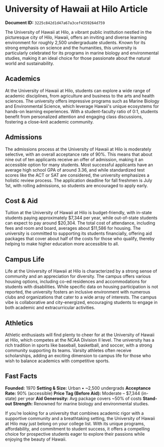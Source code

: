 # University of Hawaii at Hilo Article

**Document ID:** `3225c842d1d47a67a3cef4359264d759`

The University of Hawaii at Hilo, a vibrant public institution nestled in the picturesque city of Hilo, Hawaii, offers an inviting and diverse learning environment for roughly 2,500 undergraduate students. Known for its strong emphasis on science and the humanities, this university is particularly celebrated for its programs in marine biology and environmental studies, making it an ideal choice for those passionate about the natural world and sustainability.

## Academics
At the University of Hawaii at Hilo, students can explore a wide range of academic disciplines, from agriculture and business to the arts and health sciences. The university offers impressive programs such as Marine Biology and Environmental Science, which leverage Hawaii's unique ecosystems for hands-on learning experiences. With a student-faculty ratio of 0:1, students benefit from personalized attention and engaging class discussions, fostering a close-knit academic community.

## Admissions
The admissions process at the University of Hawaii at Hilo is moderately selective, with an overall acceptance rate of 90%. This means that about nine out of ten applicants receive an offer of admission, making it an accessible option for many students. Most successful applicants have an average high school GPA of around 3.36, and while standardized test scores like the ACT or SAT are considered, the university emphasizes a holistic review process. The application deadline for fall freshmen is July 1st, with rolling admissions, so students are encouraged to apply early.

## Cost & Aid
Tuition at the University of Hawaii at Hilo is budget-friendly, with in-state students paying approximately $7,344 per year, while out-of-state students can expect to pay around $20,304. The total cost of attendance, including fees and room and board, averages about $11,586 for housing. The university is committed to supporting its students financially, offering aid packages that cover about half of the costs for those who qualify, thereby helping to make higher education more accessible to all.

## Campus Life
Life at the University of Hawaii at Hilo is characterized by a strong sense of community and an appreciation for diversity. The campus offers various housing options, including co-ed residences and accommodations for students with disabilities. While specific data on housing participation is not reported, the university fosters an inclusive environment with numerous clubs and organizations that cater to a wide array of interests. The campus vibe is collaborative and city-energized, encouraging students to engage in both academic and extracurricular activities.

## Athletics
Athletic enthusiasts will find plenty to cheer for at the University of Hawaii at Hilo, which competes at the NCAA Division II level. The university has a rich tradition in sports like baseball, basketball, and soccer, with a strong community supporting its teams. Varsity athletes often receive scholarships, adding an exciting dimension to campus life for those who wish to balance academics with competitive sports.

## Fast Facts
**Founded:** 1970
**Setting & Size:** Urban • ~2,500 undergrads
**Acceptance Rate:** 90% (accessible)
**Price Tag (Before Aid):** Moderate – $7,344 (in-state) per year
**Aid Generosity:** Avg package covers ~50% of costs
**Stand-out Strength:** Renowned for marine biology and environmental studies.

If you’re looking for a university that combines academic rigor with a supportive community and a breathtaking setting, the University of Hawaii at Hilo may just belong on your college list. With its unique programs, affordability, and commitment to student success, it offers a compelling choice for prospective students eager to explore their passions while enjoying the beauty of Hawaii.
